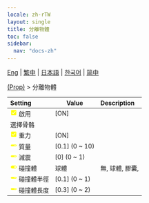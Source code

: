```yaml
---
locale: zh-rTW
layout: single
title: 分離物體
toc: false
sidebar:
  nav: "docs-zh"
---
```

[Eng](/dancexr/menu/2025.4/prop/detach_object) | [繁中](/tw/dancexr/menu/2025.4/prop/detach_object) | [日本語](/jp/dancexr/menu/2025.4/prop/detach_object) | [한국어](/kr/dancexr/menu/2025.4/prop/detach_object) | [简中](/zh/dancexr/menu/2025.4/prop/detach_object)

[(Prop)](../menu#(Prop)) > 分離物體



| Setting | Value | Description |
| :--- | --- | :--- |
|<nobr> ![check_on icon](/images/icon/ic_check_on.png)  啟用</nobr>| [ON] | 
|<nobr> 選擇骨骼</nobr>|| 
|<nobr> ![check_on icon](/images/icon/ic_check_on.png)  重力</nobr>| [ON] | 
|<nobr> ![slider icon](/images/icon/ic_slider.png)  質量</nobr>| [0.1] (0 ~ 10) | 
|<nobr> ![slider icon](/images/icon/ic_slider.png)  減震</nobr>| [0] (0 ~ 1) | 
|<nobr> ![toggle_on icon](/images/icon/ic_toggle_on.png)  碰撞體</nobr>| 球體 | 無, 球體, 膠囊, 
|<nobr> ![slider icon](/images/icon/ic_slider.png)  碰撞體半徑</nobr>| [0.1] (0 ~ 1) | 
|<nobr> ![slider icon](/images/icon/ic_slider.png)  碰撞體長度</nobr>| [0.3] (0 ~ 2) | 
